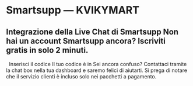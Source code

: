 # Smartsupp — KVIKYMART
## Integrazione della Live Chat di Smartsupp Non hai un account Smartsupp ancora? Iscriviti gratis in solo 2 minuti.
  Inserisci il codice Il tuo codice è in 
Sei ancora confuso? Contattaci tramite la chat box nella tua dashboard e saremo felici di aiutarti. Si prega di notare che il servizio clienti è incluso solo nei pacchetti a pagamento.


